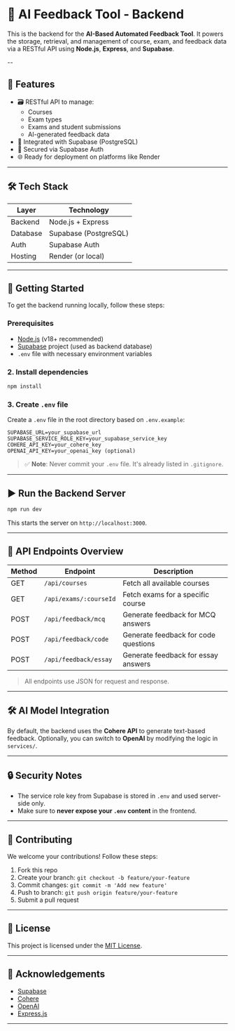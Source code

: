 # 🧠 AI Feedback Tool - Backend

This is the backend for the **AI-Based Automated Feedback Tool**. It powers the storage, retrieval, and management of course, exam, and feedback data via a RESTful API using **Node.js**, **Express**, and **Supabase**.

--

## 🚀 Features

- 🗃️ RESTful API to manage:
  - Courses
  - Exam types
  - Exams and student submissions
  - AI-generated feedback data
- 🧪 Integrated with Supabase (PostgreSQL)
- 🔐 Secured via Supabase Auth
- 🌐 Ready for deployment on platforms like Render

---

## 🛠️ Tech Stack

| Layer      | Technology            |
|------------|------------------------|
| Backend    | Node.js + Express      |
| Database   | Supabase (PostgreSQL)  |
| Auth       | Supabase Auth          |
| Hosting    | Render (or local)      |

---

## 🏁 Getting Started

To get the backend running locally, follow these steps:

### Prerequisites

- [Node.js](https://nodejs.org/en/) (v18+ recommended)
- [Supabase](https://supabase.com/) project (used as backend database)
- `.env` file with necessary environment variables

### 2. Install dependencies

```bash
npm install
```

### 3. Create `.env` file

Create a `.env` file in the root directory based on `.env.example`:

```
SUPABASE_URL=your_supabase_url
SUPABASE_SERVICE_ROLE_KEY=your_supabase_service_key
COHERE_API_KEY=your_cohere_key
OPENAI_API_KEY=your_openai_key (optional)
```

> ✅ **Note**: Never commit your `.env` file. It's already listed in `.gitignore`.

---

## ▶️ Run the Backend Server

```bash
npm run dev
```

This starts the server on `http://localhost:3000`.

---

## 🧪 API Endpoints Overview

| Method | Endpoint                  | Description                            |
|--------|---------------------------|----------------------------------------|
| GET    | `/api/courses`            | Fetch all available courses            |
| GET    | `/api/exams/:courseId`    | Fetch exams for a specific course      |
| POST   | `/api/feedback/mcq`       | Generate feedback for MCQ answers      |
| POST   | `/api/feedback/code`      | Generate feedback for code questions   |
| POST   | `/api/feedback/essay`     | Generate feedback for essay answers    |

> All endpoints use JSON for request and response.

---

## 🛠 AI Model Integration

By default, the backend uses the **Cohere API** to generate text-based feedback. Optionally, you can switch to **OpenAI** by modifying the logic in `services/`.

---

## 🔒 Security Notes

- The service role key from Supabase is stored in `.env` and used server-side only.
- Make sure to **never expose your `.env` content** in the frontend.

---

## 🤝 Contributing

We welcome your contributions! Follow these steps:

1. Fork this repo
2. Create your branch: `git checkout -b feature/your-feature`
3. Commit changes: `git commit -m 'Add new feature'`
4. Push to branch: `git push origin feature/your-feature`
5. Submit a pull request

---

## 📜 License

This project is licensed under the [MIT License](LICENSE).

---

## 🙌 Acknowledgements

- [Supabase](https://supabase.com/)
- [Cohere](https://cohere.com/)
- [OpenAI](https://openai.com/)
- [Express.js](https://expressjs.com/)

---
